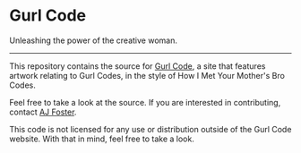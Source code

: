 # Gurl Code

Unleashing the power of the creative woman.

---

This repository contains the source for [Gurl Code](https://gurlcode.com), a site that features artwork relating to Gurl Codes, in the style of How I Met Your Mother's Bro Codes.

Feel free to take a look at the source. If you are interested in contributing, contact [AJ Foster](https://aj-foster.com).

This code is not licensed for any use or distribution outside of the Gurl Code website. With that in mind, feel free to take a look.